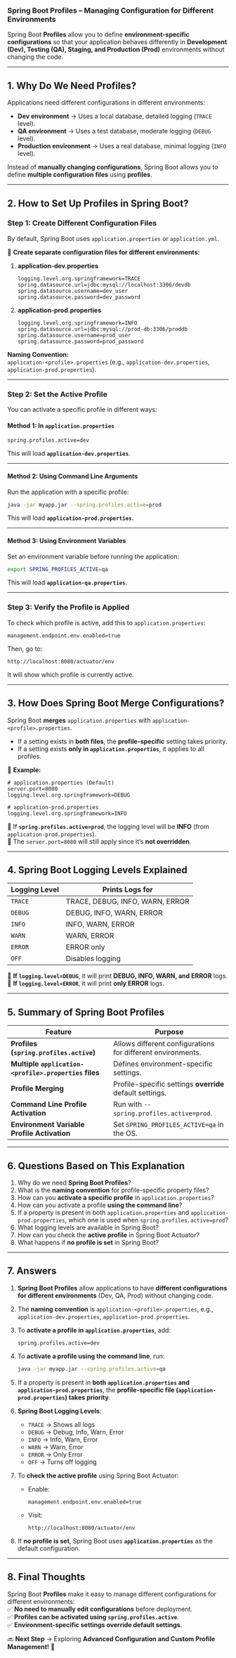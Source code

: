 ### **Spring Boot Profiles – Managing Configuration for Different Environments**

Spring Boot **Profiles** allow you to define **environment-specific
configurations** so that your application behaves differently in **Development
(Dev), Testing (QA), Staging, and Production (Prod)** environments without
changing the code.

---

## **1. Why Do We Need Profiles?**

Applications need different configurations in different environments:

- **Dev environment** → Uses a local database, detailed logging (`TRACE` level).
- **QA environment** → Uses a test database, moderate logging (`DEBUG` level).
- **Production environment** → Uses a real database, minimal logging (`INFO`
  level).

Instead of **manually changing configurations**, Spring Boot allows you to
define **multiple configuration files** using **profiles**.

---

## **2. How to Set Up Profiles in Spring Boot?**

### **Step 1: Create Different Configuration Files**

By default, Spring Boot uses `application.properties` or `application.yml`.

📌 **Create separate configuration files for different environments:**

1. **application-dev.properties**

   ```properties
   logging.level.org.springframework=TRACE
   spring.datasource.url=jdbc:mysql://localhost:3306/devdb
   spring.datasource.username=dev_user
   spring.datasource.password=dev_password
   ```

2. **application-prod.properties**
   ```properties
   logging.level.org.springframework=INFO
   spring.datasource.url=jdbc:mysql://prod-db:3306/proddb
   spring.datasource.username=prod_user
   spring.datasource.password=prod_password
   ```

**Naming Convention:**  
`application-<profile>.properties` (e.g., `application-dev.properties`,
`application-prod.properties`).

---

### **Step 2: Set the Active Profile**

You can activate a specific profile in different ways:

#### **Method 1: In `application.properties`**

```properties
spring.profiles.active=dev
```

This will load **`application-dev.properties`**.

---

#### **Method 2: Using Command Line Arguments**

Run the application with a specific profile:

```sh
java -jar myapp.jar --spring.profiles.active=prod
```

This will load **`application-prod.properties`**.

---

#### **Method 3: Using Environment Variables**

Set an environment variable before running the application:

```sh
export SPRING_PROFILES_ACTIVE=qa
```

This will load **`application-qa.properties`**.

---

### **Step 3: Verify the Profile is Applied**

To check which profile is active, add this to `application.properties`:

```properties
management.endpoint.env.enabled=true
```

Then, go to:

```
http://localhost:8080/actuator/env
```

It will show which profile is currently active.

---

## **3. How Does Spring Boot Merge Configurations?**

Spring Boot **merges** `application.properties` with
`application-<profile>.properties`.

- If a setting exists in **both files**, the **profile-specific** setting takes
  priority.
- If a setting exists **only in `application.properties`**, it applies to all
  profiles.

📌 **Example:**

```properties
# application.properties (Default)
server.port=8080
logging.level.org.springframework=DEBUG
```

```properties
# application-prod.properties
logging.level.org.springframework=INFO
```

🔹 If **`spring.profiles.active=prod`**, the logging level will be **INFO**
(from `application-prod.properties`).  
🔹 The `server.port=8080` will still apply since it’s **not overridden**.

---

## **4. Spring Boot Logging Levels Explained**

| Logging Level | Prints Logs for                 |
| ------------- | ------------------------------- |
| `TRACE`       | TRACE, DEBUG, INFO, WARN, ERROR |
| `DEBUG`       | DEBUG, INFO, WARN, ERROR        |
| `INFO`        | INFO, WARN, ERROR               |
| `WARN`        | WARN, ERROR                     |
| `ERROR`       | ERROR only                      |
| `OFF`         | Disables logging                |

📌 **If `logging.level=DEBUG`**, it will print **DEBUG, INFO, WARN, and ERROR**
logs.  
📌 **If `logging.level=ERROR`**, it will print **only ERROR** logs.

---

## **5. Summary of Spring Boot Profiles**

| Feature                                               | Purpose                                                     |
| ----------------------------------------------------- | ----------------------------------------------------------- |
| **Profiles (`spring.profiles.active`)**               | Allows different configurations for different environments. |
| **Multiple `application-<profile>.properties` files** | Defines environment-specific settings.                      |
| **Profile Merging**                                   | Profile-specific settings **override** default settings.    |
| **Command Line Profile Activation**                   | Run with `--spring.profiles.active=prod`.                   |
| **Environment Variable Profile Activation**           | Set `SPRING_PROFILES_ACTIVE=qa` in the OS.                  |

---

## **6. Questions Based on This Explanation**

1. Why do we need **Spring Boot Profiles**?
2. What is the **naming convention** for profile-specific property files?
3. How can you **activate a specific profile** in `application.properties`?
4. How can you activate a profile **using the command line**?
5. If a property is present in both `application.properties` and
   `application-prod.properties`, which one is used when
   `spring.profiles.active=prod`?
6. What logging levels are available in Spring Boot?
7. How can you check the **active profile** in Spring Boot Actuator?
8. What happens if **no profile is set** in Spring Boot?

---

## **7. Answers**

1. **Spring Boot Profiles** allow applications to have **different
   configurations for different environments** (Dev, QA, Prod) without changing
   code.

2. The **naming convention** is `application-<profile>.properties`, e.g.,
   `application-dev.properties`, `application-prod.properties`.

3. To **activate a profile in `application.properties`**, add:

   ```properties
   spring.profiles.active=dev
   ```

4. To **activate a profile using the command line**, run:

   ```sh
   java -jar myapp.jar --spring.profiles.active=qa
   ```

5. If a property is present in **both `application.properties` and
   `application-prod.properties`**, the **profile-specific file
   (`application-prod.properties`) takes priority**.

6. **Spring Boot Logging Levels**:

   - `TRACE` → Shows all logs
   - `DEBUG` → Debug, Info, Warn, Error
   - `INFO` → Info, Warn, Error
   - `WARN` → Warn, Error
   - `ERROR` → Only Error
   - `OFF` → Turns off logging

7. To **check the active profile** using Spring Boot Actuator:

   - Enable:
     ```properties
     management.endpoint.env.enabled=true
     ```
   - Visit:
     ```
     http://localhost:8080/actuator/env
     ```

8. If **no profile is set**, Spring Boot uses **`application.properties`** as
   the default configuration.

---

## **8. Final Thoughts**

Spring Boot **Profiles** make it easy to manage different configurations for
different environments:  
✅ **No need to manually edit configurations** before deployment.  
✅ **Profiles can be activated using `spring.profiles.active`**.  
✅ **Environment-specific settings override default settings**.

🔜 **Next Step** → Exploring **Advanced Configuration and Custom Profile
Management!** 🚀
